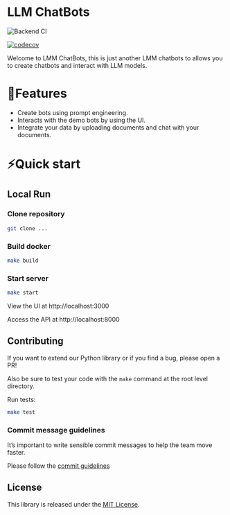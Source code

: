 # LLM ChatBots

![Backend CI](https://github.com/epigos/llm-chatbots/actions/workflows/backend-ci.yaml/badge.svg)

[![codecov](https://codecov.io/gh/epigos/llm-chatbots/graph/badge.svg?token=3KU23PETYZ)](https://codecov.io/gh/epigos/llm-chatbots)

Welcome to LMM ChatBots, this is just another LMM chatbots to allows you to create chatbots and interact with LLM
models.

# 🚀Features

- Create bots using prompt engineering.
- Interacts with the demo bots by using the UI.
- Integrate your data by uploading documents and chat with your documents.

# ⚡️Quick start

## Local Run

### Clone repository

```bash
git clone ...
```

### Build docker

```bash
make build
```

### Start server

```bash
make start
```

View the UI at http://localhost:3000

Access the API at http://localhost:8000

## Contributing

If you want to extend our Python library or if you find a bug, please open a PR!

Also be sure to test your code with the `make` command at the root level directory.

Run tests:

```bash
make test
```

### Commit message guidelines

It’s important to write sensible commit messages to help the team move faster.

Please follow the [commit guidelines](https://www.conventionalcommits.org/en/v1.0.0/)

## License

This library is released under the [MIT License](LICENSE).
